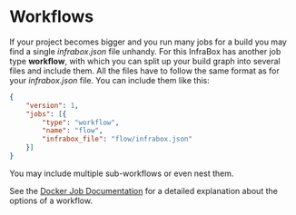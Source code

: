 Workflows
=========

If your project becomes bigger and you run many jobs for a build you may find a single *infrabox.json* file unhandy. For this InfraBox has another job type **workflow**, with which you can split up your build graph into several files and include them. All the files have to follow the same format as for your *infrabox.json* file. You can include them like this:

```json
{
    "version": 1,
    "jobs": [{
        "type": "workflow",
        "name": "flow",
        "infrabox_file": "flow/infrabox.json"
    }]
}
```

You may include multiple sub-workflows or even nest them.

See the [Docker Job Documentation](https://github.com/SAP/InfraBox/blob/master/docs/doc.md#job-workflow) for a detailed explanation about the options of a workflow.
